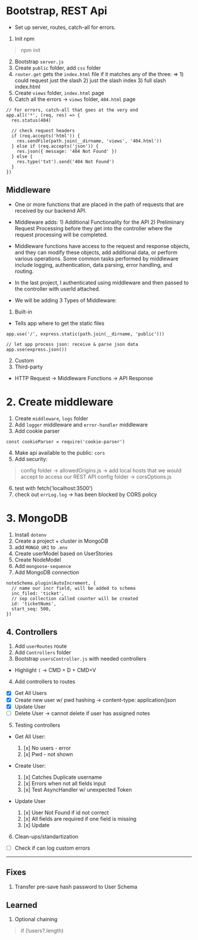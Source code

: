 # Bootstrap, REST Api

- Set up server, routes, catch-all for errors.

1. Init npm

> npm init

2. Bootstrap `server.js`
3. Create `public` folder, add `css` folder
4. `router.get` gets the `index.html` file if it matches any of the three: => 1) could request just the slash 2) just the slash index 3) full slash index.html
5. Create `views` folder, `index.html` page
6. Catch all the errors -> `views` folder, `404.html` page

```
// for errors, catch-all that goes at the very end
app.all('*', (req, res) => {
  res.status(404)

  // check request headers
  if (req.accepts('html')) {
    res.sendFile(path.join(__dirname, 'views', '404.html'))
  } else if (req.accepts('json')) {
    res.json({ message: '404 Not Found' })
  } else {
    res.type('txt').send('404 Not Found')
  }
})
```

## Middleware

- One or more functions that are placed in the path of requests that are received by our backend API.
- Middleware adds: 1) Additional Functionality for the API 2) Preliminary Request Processing before they get into the controller where the request processing will be completed.
- Middleware functions have access to the request and response objects, and they can modify these objects, add additional data, or perform various operations. Some common tasks performed by middleware include logging, authentication, data parsing, error handling, and routing.
- In the last project, I authenticated using middleware and then passed to the controller with userId attached.

- We will be adding 3 Types of Middleware:

1. Built-in

- Tells app where to get the static files

```
app.use('/', express.static(path.join(__dirname, 'public')))
```

```
// let app process json: receive & parse json data
app.use(express.json())
```

2. Custom
3. Third-party

- HTTP Request -> Middleware Functions -> API Response

# 2. Create middleware

1. Create `middleware`, `logs` folder
2. Add `logger` middleware and `error-handler` middleware
3. Add cookie parser

```
const cookieParser = require('cookie-parser')
```

4. Make api available to the public: `cors`
5. Add security:

> config folder -> allowedOrigins.js -> add local hosts that we would accept to access our REST API
> config folder -> corsOptions.js

6. test with fetch('localhost:3500')
7. check out `errLog.log` -> has been blocked by CORS policy

# 3. MongoDB

1. Install `dotenv`
2. Create a project + cluster in MongoDB
3. add `MONGO_URI` to `.env`
4. Create userModel based on UserStories
5. Create NodeModel
6. Add `mongoose-sequence`
7. Add MongoDB connection

```
noteSchema.plugin(AutoIncrement, {
  // name our incr field, will be added to schema
  inc_filed: 'ticket',
  // sep collection called counter will be created
  id: 'ticketNums',
  start_seq: 500,
})
```

## 4. Controllers

1. Add `userRoutes` route
2. Add `Controllers` folder
3. Bootstrap `usersController.js` with needed controllers

- Highlight `(` -> CMD + D + CMD+V

4. Add controllers to routes

- [x] Get All Users
- [x] Create new user w/ pwd hashing -> content-type: application/json
- [x] Update User
- [ ] Delete User -> cannot delete if user has assigned notes

5. Testing controllers

- Get All User:

  1. [x] No users - error
  2. [x] Pwd - not shown

- Create User:

  1. [x] Catches Duplicate username
  2. [x] Errors when not all fields input
  3. [x] Test AsyncHandler w/ unexpected Token

- Update User

  1. [x] User Not Found if id not correct
  2. [x] All fields are required if one field is missing
  3. [x] Update

6. Clean-ups/standartization

- [ ] Check if can log custom errors

---

## Fixes

1. Transfer pre-save hash password to User Schema

## Learned

1. Optional chaining

> if (!users?.length)

